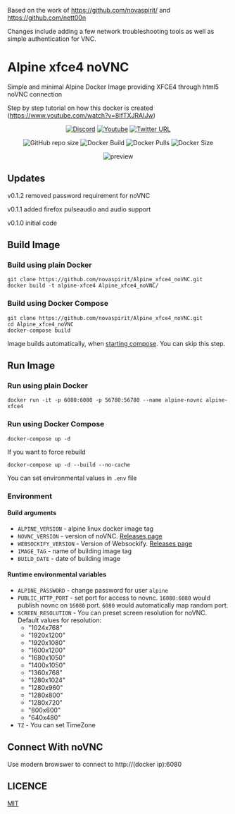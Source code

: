 Based on the work of https://github.com/novaspirit/ and https://github.com/nett00n

Changes include adding a few network troubleshooting tools as well as simple authentication for VNC. 



# Alpine xfce4 noVNC

Simple and minimal Alpine Docker Image providing XFCE4 through html5 noVNC connection

Step by step tutorial on how this docker is created (<https://www.youtube.com/watch?v=8IfTXJRAIJw>)

<div align="center">

[![Discord](https://img.shields.io/discord/316245914987528193?logo=discord)](https://discord.com/invite/v8dAnFV)
[![Youtube](https://img.shields.io/badge/YouTube-FF0000?style=flat-square&logo=youtube&logoColor=white)](https://www.youtube.com/channel/UCrjKdwxaQMSV_NDywgKXVmw)
[![Twitter URL](https://img.shields.io/twitter/follow/novaspirittech?style=flat-square&logo=twitter)](https://twitter.com/novaspirittech)

![GitHub repo size](https://img.shields.io/github/repo-size/novaspirit/Alpine_xfce4_noVNC?label=Repo%20Size&logo=github)
![Docker Build](https://github.com/novaspirit/Alpine_xfce4_noVNC/workflows/Docker/badge.svg)
![Docker Pulls](https://img.shields.io/docker/pulls/novaspirit/alpine_xfce4_novnc)
![Docker Size](https://img.shields.io/docker/image-size/novaspirit/alpine_xfce4_novnc)

![preview](preview.png?raw=true "preview")

</div>

## Updates

v0.1.2 removed password requirement for noVNC

v0.1.1 added firefox pulseaudio and audio support

v0.1.0 initial code

## Build Image

### Build using plain Docker

```shell
git clone https://github.com/novaspirit/Alpine_xfce4_noVNC.git
docker build -t alpine-xfce4 Alpine_xfce4_noVNC/
```

### Build using Docker Compose

```shell
git clone https://github.com/novaspirit/Alpine_xfce4_noVNC.git
cd Alpine_xfce4_noVNC
docker-compose build
```

Image builds automatically, when [starting compose](#run-using-docker-compose).
You can skip this step.

## Run Image

### Run using plain Docker

```shell
docker run -it -p 6080:6080 -p 56780:56780 --name alpine-novnc alpine-xfce4
```

### Run using Docker Compose

```shell
docker-compose up -d
```

If you want to force rebuild

```shell
docker-compose up -d --build --no-cache
```

You can set environmental values in `.env` file

### Environment

#### Build arguments

- `ALPINE_VERSION` - alpine linux docker image tag
- `NOVNC_VERSION` - version of noVNC. [Releases page](https://github.com/novnc/noVNC/releases)
- `WEBSOCKIFY_VERSION` - Version of Websockify. [Releases page](https://github.com/novnc/websockify/releases)
- `IMAGE_TAG` - name of building image tag
- `BUILD_DATE` - date of building image

#### Runtime environmental variables

- `ALPINE_PASSWORD` - change password for user `alpine`
- `PUBLIC_HTTP_PORT` - set port for access to novnc.
  `16080:6080` would publish novnc on `16080` port.
  `6080` would automatically map random port.
- `SCREEN_RESOLUTION` - You can preset screen resolution for noVNC. Default values for resolution:
  - "1024x768"
  - "1920x1200"
  - "1920x1080"
  - "1600x1200"
  - "1680x1050"
  - "1400x1050"
  - "1360x768"
  - "1280x1024"
  - "1280x960"
  - "1280x800"
  - "1280x720"
  - "800x600"
  - "640x480"
- `TZ` - You can set TimeZone

## Connect With noVNC

Use modern browswer to connect to http://(docker ip):6080

## LICENCE

[MIT](./LICENSE.md)
